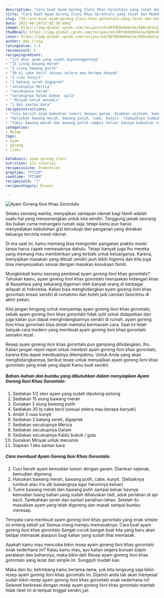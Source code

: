 ```yaml
---
description: "Cara buat Ayam Goreng Iloni Khas Gorontalo yang lezat dan Mudah Dibuat"
title: "Cara buat Ayam Goreng Iloni Khas Gorontalo yang lezat dan Mudah Dibuat"
slug: 734-cara-buat-ayam-goreng-iloni-khas-gorontalo-yang-lezat-dan-mudah-dibuat
date: 2021-06-24T17:02:30.694Z
image: https://img-global.cpcdn.com/recipes/e3c98fd69e0d4e3a/680x482cq70/ayam-goreng-iloni-khas-gorontalo-foto-resep-utama.jpg
thumbnail: https://img-global.cpcdn.com/recipes/e3c98fd69e0d4e3a/680x482cq70/ayam-goreng-iloni-khas-gorontalo-foto-resep-utama.jpg
cover: https://img-global.cpcdn.com/recipes/e3c98fd69e0d4e3a/680x482cq70/ayam-goreng-iloni-khas-gorontalo-foto-resep-utama.jpg
author: Amy Craig
ratingvalue: 3.4
reviewcount: 5
recipeingredient:
- "1/2 ekor ayam yang sudah dipotongpotong"
- "15 siung bawang merah"
- "3 siung bawang putih"
- "30 bj cabe kecil sesuai selera mau berapa banyak"
- "2 ruas kunyit"
- "2 batang sereh digeprek"
- "secukupnya Merica"
- "secukupnya Garam"
- "secukupnya Kaldu bubuk  gula"
- " Minyak untuk menumis"
- "1 bks santan kara"
recipeinstructions:
- "Cuci bersih ayam kemudian lumuri dengan garam. Diamkan sejenak, kemudian digoreng."
- "Haluskan bawang merah, bawang putih, cabe, kunyit. (Sebaiknya tumbuk atau iris utk bawangnya agar harumnya keluar)"
- "Tumis bawang merah dan bawang putih sampai keluar baunya kemudian tuang bahan yang sudah dihaluskan tadi, aduk perlahan di api kecil. Tambahkan sereh dan santan perlahan-lahan. Setelah itu masukkan ayam yang telah digoreng dan masak sampai bumbu meresap."
categories:
- Resep
tags:
- ayam
- goreng
- iloni

katakunci: ayam goreng iloni 
nutrition: 113 calories
recipecuisine: Indonesian
preptime: "PT22M"
cooktime: "PT36M"
recipeyield: "1"
recipecategory: Dinner

---
```



![Ayam Goreng Iloni Khas Gorontalo](https://img-global.cpcdn.com/recipes/e3c98fd69e0d4e3a/680x482cq70/ayam-goreng-iloni-khas-gorontalo-foto-resep-utama.jpg)

Selaku seorang wanita, menyajikan santapan nikmat bagi famili adalah suatu hal yang menyenangkan untuk kita sendiri. Tanggung jawab seorang ibu bukan cuma menangani rumah saja, tetapi kamu pun harus menyediakan kebutuhan gizi tercukupi dan panganan yang dimakan keluarga tercinta mesti nikmat.

Di era  saat ini, kamu memang bisa mengorder panganan praktis meski tanpa harus capek memasaknya dahulu. Tetapi banyak juga lho mereka yang memang mau memberikan yang terbaik untuk keluarganya. Karena, menyajikan masakan yang dibuat sendiri jauh lebih higienis dan kita juga bisa menyesuaikan sesuai dengan masakan kesukaan famili. 



Mungkinkah kamu seorang penikmat ayam goreng iloni khas gorontalo?. Tahukah kamu, ayam goreng iloni khas gorontalo merupakan hidangan khas di Nusantara yang sekarang digemari oleh banyak orang di berbagai wilayah di Indonesia. Kalian bisa menghidangkan ayam goreng iloni khas gorontalo kreasi sendiri di rumahmu dan boleh jadi camilan favoritmu di akhir pekan.

Kita jangan bingung untuk menyantap ayam goreng iloni khas gorontalo, sebab ayam goreng iloni khas gorontalo tidak sulit untuk didapatkan dan juga kalian pun dapat menghidangkannya sendiri di rumah. ayam goreng iloni khas gorontalo bisa diolah memalui bermacam cara. Saat ini telah banyak cara modern yang membuat ayam goreng iloni khas gorontalo semakin lezat.

Resep ayam goreng iloni khas gorontalo pun gampang dihidangkan, lho. Kalian jangan repot-repot untuk membeli ayam goreng iloni khas gorontalo, karena Kita dapat membuatnya ditempatmu. Untuk Anda yang akan menghidangkannya, berikut resep untuk menyajikan ayam goreng iloni khas gorontalo yang enak yang dapat Kamu buat sendiri.

<!--inarticleads1-->

##### Bahan-bahan dan bumbu yang dibutuhkan dalam menyiapkan Ayam Goreng Iloni Khas Gorontalo:

1. Sediakan 1/2 ekor ayam yang sudah dipotong-potong
1. Sediakan 15 siung bawang merah
1. Gunakan 3 siung bawang putih
1. Sediakan 30 bj cabe kecil (sesuai selera mau berapa banyak)
1. Ambil 2 ruas kunyit
1. Sediakan 2 batang sereh, digeprek
1. Sediakan secukupnya Merica
1. Sediakan secukupnya Garam
1. Sediakan secukupnya Kaldu bubuk / gula
1. Gunakan  Minyak untuk menumis
1. Siapkan 1 bks santan kara




<!--inarticleads2-->

##### Cara membuat Ayam Goreng Iloni Khas Gorontalo:

1. Cuci bersih ayam kemudian lumuri dengan garam. Diamkan sejenak, kemudian digoreng.
1. Haluskan bawang merah, bawang putih, cabe, kunyit. (Sebaiknya tumbuk atau iris utk bawangnya agar harumnya keluar)
1. Tumis bawang merah dan bawang putih sampai keluar baunya kemudian tuang bahan yang sudah dihaluskan tadi, aduk perlahan di api kecil. Tambahkan sereh dan santan perlahan-lahan. Setelah itu masukkan ayam yang telah digoreng dan masak sampai bumbu meresap.




Ternyata cara membuat ayam goreng iloni khas gorontalo yang enak simple ini enteng sekali ya! Semua orang mampu memasaknya. Cara buat ayam goreng iloni khas gorontalo Sangat cocok banget buat kita yang baru akan belajar memasak ataupun bagi kalian yang sudah lihai memasak.

Apakah kamu mau mencoba bikin resep ayam goreng iloni khas gorontalo enak sederhana ini? Kalau kamu mau, ayo kalian segera buruan siapin peralatan dan bahannya, maka bikin deh Resep ayam goreng iloni khas gorontalo yang lezat dan simple ini. Sungguh mudah kan. 

Maka dari itu, ketimbang kamu berlama-lama, yuk kita langsung saja bikin resep ayam goreng iloni khas gorontalo ini. Dijamin anda tak akan menyesal sudah bikin resep ayam goreng iloni khas gorontalo enak sederhana ini! Selamat berkreasi dengan resep ayam goreng iloni khas gorontalo mantab tidak ribet ini di tempat tinggal sendiri,ya!.

